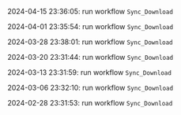 2024-04-15 23:36:05: run workflow `Sync_Download` 

2024-04-01 23:35:54: run workflow `Sync_Download` 

2024-03-28 23:38:01: run workflow `Sync_Download` 

2024-03-20 23:31:44: run workflow `Sync_Download` 

2024-03-13 23:31:59: run workflow `Sync_Download` 

2024-03-06 23:32:10: run workflow `Sync_Download` 

2024-02-28 23:31:53: run workflow `Sync_Download` 


